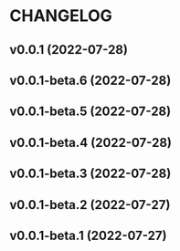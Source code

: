 # CHANGELOG
<!--next-version-placeholder-->

## v0.0.1 (2022-07-28)


## v0.0.1-beta.6 (2022-07-28)


## v0.0.1-beta.5 (2022-07-28)


## v0.0.1-beta.4 (2022-07-28)


## v0.0.1-beta.3 (2022-07-28)


## v0.0.1-beta.2 (2022-07-27)

## v0.0.1-beta.1 (2022-07-27)

